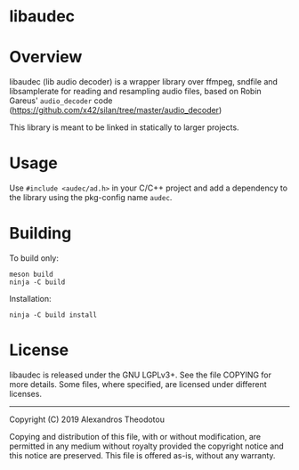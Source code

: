 libaudec
========

# Overview
libaudec (lib audio decoder) is a wrapper library over
ffmpeg, sndfile and libsamplerate for reading and
resampling audio files, based on Robin Gareus' `audio_decoder`
code (https://github.com/x42/silan/tree/master/audio_decoder)

This library is meant to be linked in statically
to larger projects.

# Usage

Use `#include <audec/ad.h>` in your C/C++ project and
add a dependency to the library using the pkg-config
name `audec`.

# Building

To build only:

    meson build
    ninja -C build

Installation:

    ninja -C build install

# License
libaudec is released under the GNU LGPLv3+. See the
file COPYING for more details. Some files, where
specified, are licensed under different licenses.

----
Copyright (C) 2019 Alexandros Theodotou

Copying and distribution of this file, with or without modification,
are permitted in any medium without royalty provided the copyright
notice and this notice are preserved.  This file is offered as-is,
without any warranty.
